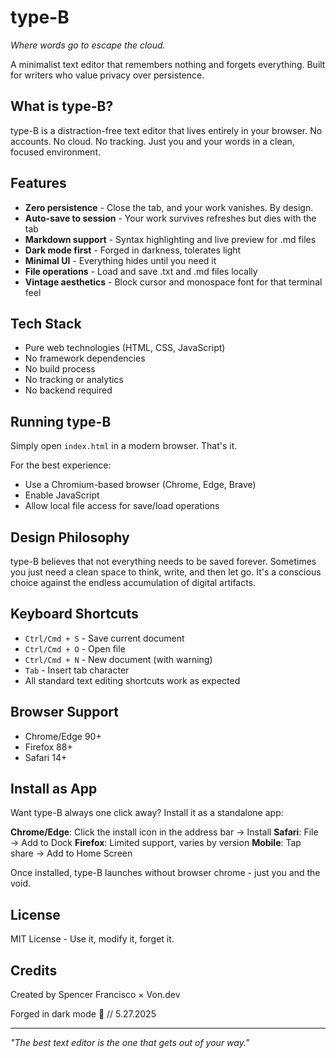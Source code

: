 # type-B

*Where words go to escape the cloud.*

A minimalist text editor that remembers nothing and forgets everything. Built for writers who value privacy over persistence.

## What is type-B?

type-B is a distraction-free text editor that lives entirely in your browser. No accounts. No cloud. No tracking. Just you and your words in a clean, focused environment.

## Features

- **Zero persistence** - Close the tab, and your work vanishes. By design.
- **Auto-save to session** - Your work survives refreshes but dies with the tab
- **Markdown support** - Syntax highlighting and live preview for .md files
- **Dark mode first** - Forged in darkness, tolerates light
- **Minimal UI** - Everything hides until you need it
- **File operations** - Load and save .txt and .md files locally
- **Vintage aesthetics** - Block cursor and monospace font for that terminal feel

## Tech Stack

- Pure web technologies (HTML, CSS, JavaScript)
- No framework dependencies
- No build process
- No tracking or analytics
- No backend required

## Running type-B

Simply open `index.html` in a modern browser. That's it.

For the best experience:
- Use a Chromium-based browser (Chrome, Edge, Brave)
- Enable JavaScript
- Allow local file access for save/load operations

## Design Philosophy

type-B believes that not everything needs to be saved forever. Sometimes you just need a clean space to think, write, and then let go. It's a conscious choice against the endless accumulation of digital artifacts.

## Keyboard Shortcuts

- `Ctrl/Cmd + S` - Save current document
- `Ctrl/Cmd + O` - Open file
- `Ctrl/Cmd + N` - New document (with warning)
- `Tab` - Insert tab character
- All standard text editing shortcuts work as expected

## Browser Support

- Chrome/Edge 90+
- Firefox 88+
- Safari 14+

## Install as App

Want type-B always one click away? Install it as a standalone app:

**Chrome/Edge**: Click the install icon in the address bar → Install
**Safari**: File → Add to Dock
**Firefox**: Limited support, varies by version
**Mobile**: Tap share → Add to Home Screen

Once installed, type-B launches without browser chrome - just you and the void.

## License

MIT License - Use it, modify it, forget it.

## Credits

Created by Spencer Francisco × Von.dev

Forged in dark mode 🌌 // 5.27.2025

---

*"The best text editor is the one that gets out of your way."*
